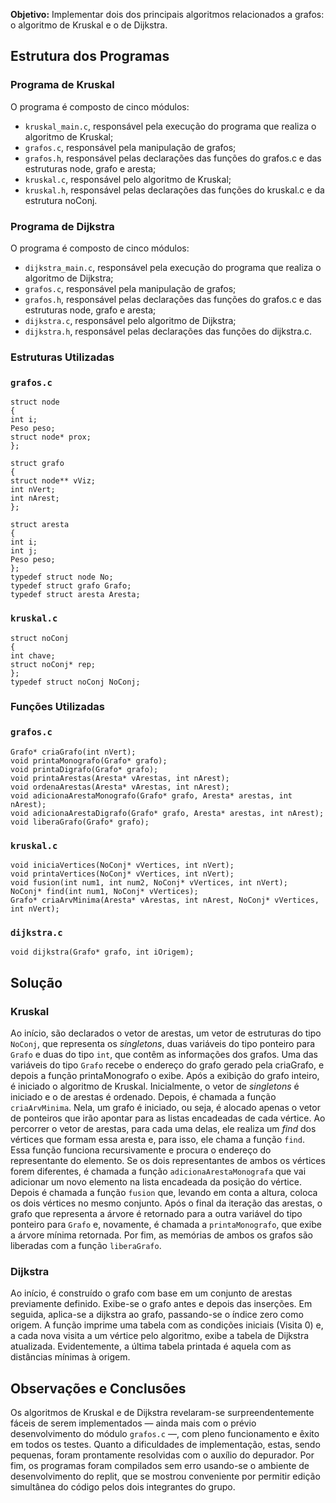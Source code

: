 **Objetivo:** Implementar dois dos principais algoritmos relacionados a grafos: o algoritmo de Kruskal e o de Dijkstra.

## Estrutura dos Programas

### Programa de Kruskal

O programa é composto de cinco módulos:

- `kruskal_main.c`, responsável pela execução do programa que realiza o algoritmo de Kruskal;
- `grafos.c`, responsável pela manipulação de grafos;
- `grafos.h`, responsável pelas declarações das funções do grafos.c e das estruturas node, grafo e aresta;
- `kruskal.c`, responsável pelo algoritmo de Kruskal;
- `kruskal.h`, responsável pelas declarações das funções do kruskal.c e da estrutura noConj.

### Programa de Dijkstra

O programa é composto de cinco módulos:

- `dijkstra_main.c`, responsável pela execução do programa que realiza o algoritmo de Dijkstra;
- `grafos.c`, responsável pela manipulação de grafos;
- `grafos.h`, responsável pelas declarações das funções do grafos.c e das estruturas node, grafo e aresta;
- `dijkstra.c`, responsável pelo algoritmo de Dijkstra;
- `dijkstra.h`, responsável pelas declarações das funções do dijkstra.c.

### Estruturas Utilizadas

### `grafos.c`

```
struct node
{
int i;
Peso peso;
struct node* prox;
};

struct grafo
{
struct node** vViz;
int nVert;
int nArest;
};

struct aresta
{
int i;
int j;
Peso peso;
};
typedef struct node No;
typedef struct grafo Grafo;
typedef struct aresta Aresta;
```

### `kruskal.c`

```
struct noConj
{
int chave;
struct noConj* rep;
};
typedef struct noConj NoConj;
```

### Funções Utilizadas

### `grafos.c`

```
Grafo* criaGrafo(int nVert);
void printaMonografo(Grafo* grafo);
void printaDigrafo(Grafo* grafo);
void printaArestas(Aresta* vArestas, int nArest);
void ordenaArestas(Aresta* vArestas, int nArest);
void adicionaArestaMonografo(Grafo* grafo, Aresta* arestas, int nArest);
void adicionaArestaDigrafo(Grafo* grafo, Aresta* arestas, int nArest);
void liberaGrafo(Grafo* grafo);
```

### `kruskal.c`

```
void iniciaVertices(NoConj* vVertices, int nVert);
void printaVertices(NoConj* vVertices, int nVert);
void fusion(int num1, int num2, NoConj* vVertices, int nVert);
NoConj* find(int num1, NoConj* vVertices);
Grafo* criaArvMinima(Aresta* vArestas, int nArest, NoConj* vVertices, int nVert);
```

### `dijkstra.c`

```
void dijkstra(Grafo* grafo, int iOrigem);
```

## Solução

### Kruskal

Ao início, são declarados o vetor de arestas, um vetor de estruturas do tipo `NoConj`, que representa os _singletons_, duas variáveis do tipo ponteiro para `Grafo` e duas do tipo `int`, que contêm as informações dos grafos. Uma das variáveis do tipo `Grafo` recebe o endereço do grafo gerado pela criaGrafo, e depois a função printaMonografo o exibe. Após a exibição do grafo inteiro, é iniciado o algoritmo de Kruskal. Inicialmente, o vetor de _singletons_ é iniciado e o de arestas é ordenado. Depois, é chamada a função `criaArvMinima`. Nela, um grafo é iniciado, ou seja, é alocado apenas o vetor de ponteiros que irão apontar para as listas encadeadas de cada vértice. Ao percorrer o vetor de arestas, para cada uma delas, ele realiza um _find_ dos vértices que formam essa aresta e, para isso, ele chama a função `find`. Essa função funciona recursivamente e procura o endereço do representante do elemento. Se os dois representantes de ambos os vértices forem diferentes, é chamada a função `adicionaArestaMonografa` que vai adicionar um novo elemento na lista encadeada da posição do vértice. Depois é chamada a função `fusion` que, levando em conta a altura, coloca os dois vértices no mesmo conjunto. Após o final da iteração das arestas, o grafo que representa a árvore é retornado para a outra variável do tipo ponteiro para `Grafo` e, novamente, é chamada a `printaMonografo`, que exibe a árvore mínima retornada. Por fim, as memórias de ambos os grafos são liberadas com a função `liberaGrafo`.

### Dijkstra

Ao início, é construído o grafo com base em um conjunto de arestas previamente definido. Exibe-se o grafo antes e depois das inserções. Em seguida, aplica-se a dijkstra ao grafo, passando-se o índice zero como origem. A função imprime uma tabela com as condições iniciais (Visita 0) e, a cada nova visita a um vértice pelo algoritmo, exibe a tabela de Dijkstra atualizada. Evidentemente, a última tabela printada é aquela com as distâncias mínimas à origem.

## Observações e Conclusões

Os algoritmos de Kruskal e de Dijkstra revelaram-se surpreendentemente fáceis de serem implementados — ainda mais com o prévio desenvolvimento do módulo `grafos.c` —, com pleno funcionamento e êxito em todos os testes. Quanto a dificuldades de implementação, estas, sendo pequenas, foram prontamente resolvidas com o auxílio do depurador. Por fim, os programas foram compilados sem erro usando-se o ambiente de desenvolvimento do replit, que se mostrou conveniente por permitir edição simultânea do código pelos dois integrantes do grupo.
